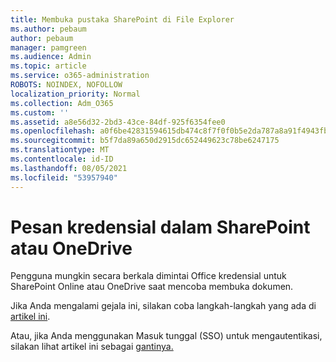 ```yaml
---
title: Membuka pustaka SharePoint di File Explorer
ms.author: pebaum
author: pebaum
manager: pamgreen
ms.audience: Admin
ms.topic: article
ms.service: o365-administration
ROBOTS: NOINDEX, NOFOLLOW
localization_priority: Normal
ms.collection: Adm_O365
ms.custom: ''
ms.assetid: a8e56d32-2bd3-43ce-84df-925f6354fee0
ms.openlocfilehash: a0f6be42831594615db474c8f7f0f0b5e2da787a8a91f4943fb2c27ec57abb2a
ms.sourcegitcommit: b5f7da89a650d2915dc652449623c78be6247175
ms.translationtype: MT
ms.contentlocale: id-ID
ms.lasthandoff: 08/05/2021
ms.locfileid: "53957940"
---
```

# <a name="credential-messages-in-sharepoint-or-onedrive"></a>Pesan kredensial dalam SharePoint atau OneDrive

Pengguna mungkin secara berkala dimintai Office kredensial untuk SharePoint Online atau OneDrive saat mencoba membuka dokumen.

Jika Anda mengalami gejala ini, silakan coba langkah-langkah yang ada di [artikel ini](https://support.microsoft.com/help/2913639/office-applications-periodically-prompt-for-credentials-to-sharepoint).

Atau, jika Anda menggunakan Masuk tunggal (SSO) untuk mengautentikasi, silakan lihat artikel ini sebagai [gantinya.](https://support.microsoft.com/help/4025962/cant-sign-in-after-update-to-office-2016-build-16-0-7967-on-windows-10)
